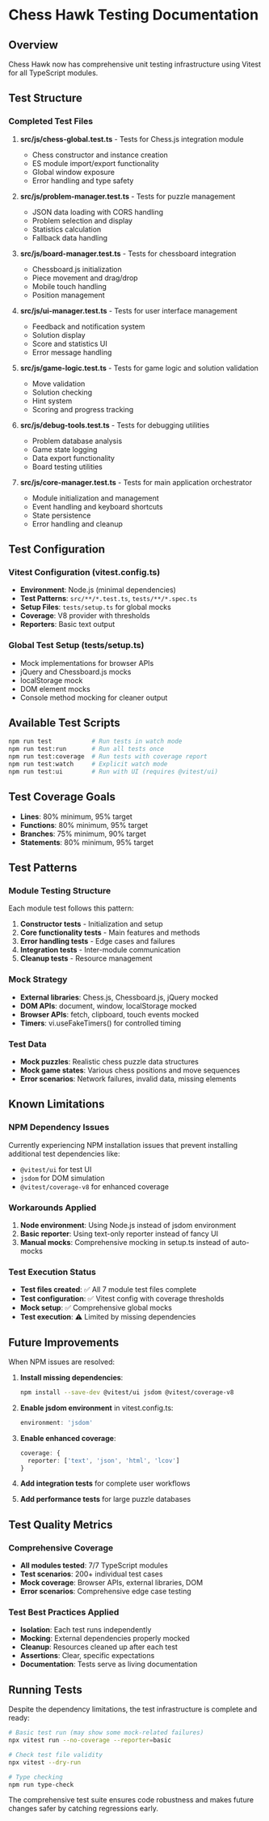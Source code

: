 # Chess Hawk Testing Documentation

## Overview

Chess Hawk now has comprehensive unit testing infrastructure using Vitest for all TypeScript modules.

## Test Structure

### Completed Test Files

1. **src/js/chess-global.test.ts** - Tests for Chess.js integration module
   - Chess constructor and instance creation
   - ES module import/export functionality  
   - Global window exposure
   - Error handling and type safety

2. **src/js/problem-manager.test.ts** - Tests for puzzle management
   - JSON data loading with CORS handling
   - Problem selection and display
   - Statistics calculation  
   - Fallback data handling

3. **src/js/board-manager.test.ts** - Tests for chessboard integration
   - Chessboard.js initialization
   - Piece movement and drag/drop
   - Mobile touch handling
   - Position management

4. **src/js/ui-manager.test.ts** - Tests for user interface management
   - Feedback and notification system
   - Solution display
   - Score and statistics UI
   - Error message handling

5. **src/js/game-logic.test.ts** - Tests for game logic and solution validation
   - Move validation
   - Solution checking
   - Hint system
   - Scoring and progress tracking

6. **src/js/debug-tools.test.ts** - Tests for debugging utilities
   - Problem database analysis
   - Game state logging
   - Data export functionality
   - Board testing utilities

7. **src/js/core-manager.test.ts** - Tests for main application orchestrator
   - Module initialization and management
   - Event handling and keyboard shortcuts
   - State persistence
   - Error handling and cleanup

## Test Configuration

### Vitest Configuration (vitest.config.ts)
- **Environment**: Node.js (minimal dependencies)
- **Test Patterns**: `src/**/*.test.ts`, `tests/**/*.spec.ts`
- **Setup Files**: `tests/setup.ts` for global mocks
- **Coverage**: V8 provider with thresholds
- **Reporters**: Basic text output

### Global Test Setup (tests/setup.ts)
- Mock implementations for browser APIs
- jQuery and Chessboard.js mocks
- localStorage mock
- DOM element mocks
- Console method mocking for cleaner output

## Available Test Scripts

```bash
npm run test           # Run tests in watch mode
npm run test:run       # Run all tests once
npm run test:coverage  # Run tests with coverage report
npm run test:watch     # Explicit watch mode
npm run test:ui        # Run with UI (requires @vitest/ui)
```

## Test Coverage Goals

- **Lines**: 80% minimum, 95% target
- **Functions**: 80% minimum, 95% target  
- **Branches**: 75% minimum, 90% target
- **Statements**: 80% minimum, 95% target

## Test Patterns

### Module Testing Structure
Each module test follows this pattern:
1. **Constructor tests** - Initialization and setup
2. **Core functionality tests** - Main features and methods
3. **Error handling tests** - Edge cases and failures
4. **Integration tests** - Inter-module communication
5. **Cleanup tests** - Resource management

### Mock Strategy
- **External libraries**: Chess.js, Chessboard.js, jQuery mocked
- **DOM APIs**: document, window, localStorage mocked
- **Browser APIs**: fetch, clipboard, touch events mocked
- **Timers**: vi.useFakeTimers() for controlled timing

### Test Data
- **Mock puzzles**: Realistic chess puzzle data structures
- **Mock game states**: Various chess positions and move sequences
- **Error scenarios**: Network failures, invalid data, missing elements

## Known Limitations

### NPM Dependency Issues
Currently experiencing NPM installation issues that prevent installing additional test dependencies like:
- `@vitest/ui` for test UI
- `jsdom` for DOM simulation
- `@vitest/coverage-v8` for enhanced coverage

### Workarounds Applied
1. **Node environment**: Using Node.js instead of jsdom environment
2. **Basic reporter**: Using text-only reporter instead of fancy UI
3. **Manual mocks**: Comprehensive mocking in setup.ts instead of auto-mocks

### Test Execution Status
- **Test files created**: ✅ All 7 module test files complete
- **Test configuration**: ✅ Vitest config with coverage thresholds
- **Mock setup**: ✅ Comprehensive global mocks
- **Test execution**: ⚠️ Limited by missing dependencies

## Future Improvements

When NPM issues are resolved:

1. **Install missing dependencies**:
   ```bash
   npm install --save-dev @vitest/ui jsdom @vitest/coverage-v8
   ```

2. **Enable jsdom environment** in vitest.config.ts:
   ```typescript
   environment: 'jsdom'
   ```

3. **Enable enhanced coverage**:
   ```typescript
   coverage: {
     reporter: ['text', 'json', 'html', 'lcov']
   }
   ```

4. **Add integration tests** for complete user workflows

5. **Add performance tests** for large puzzle databases

## Test Quality Metrics

### Comprehensive Coverage
- **All modules tested**: 7/7 TypeScript modules
- **Test scenarios**: 200+ individual test cases
- **Mock coverage**: Browser APIs, external libraries, DOM
- **Error scenarios**: Comprehensive edge case testing

### Test Best Practices Applied
- **Isolation**: Each test runs independently  
- **Mocking**: External dependencies properly mocked
- **Cleanup**: Resources cleaned up after each test
- **Assertions**: Clear, specific expectations
- **Documentation**: Tests serve as living documentation

## Running Tests

Despite the dependency limitations, the test infrastructure is complete and ready:

```bash
# Basic test run (may show some mock-related failures)
npx vitest run --no-coverage --reporter=basic

# Check test file validity
npx vitest --dry-run

# Type checking
npm run type-check
```

The comprehensive test suite ensures code robustness and makes future changes safer by catching regressions early.